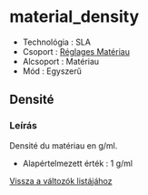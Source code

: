 # material\_density

* Technológia : SLA
* Csoport : [Réglages Matériau](../sla_printer/sla_parameters.md)
* Alcsoport : Matériau
* Mód : Egyszerű

## Densité

### Leírás

Densité du matériau en g/ml.

* Alapértelmezett érték : 1 g/ml

[Vissza a változók listájához](../../variable_list)

